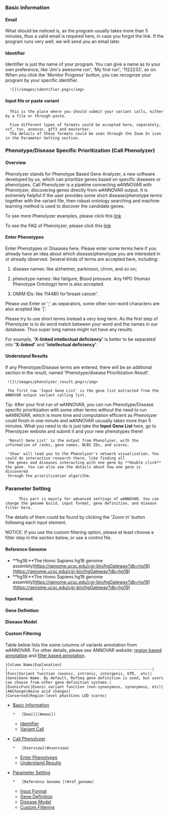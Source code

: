 ### Basic Information

#### Email

What should be noticed is, as the program usually takes more than
    5 minutes, thus a valid email is required here, in case you forgot the link. If the program runs very well, we will send you an email later.

#### Identifier

Identifier is just the name of your program. You can give a name as to your own preference, like 'Jim's awesome run', 
      'My first run', '1122233', so on. When you click the 'Monitor Progress' button, you can recognize your program by your 
      specific identifier.

      ![](/images/identifier.png)</img>

#### Input file or paste variant

      This is the place where you should submit your variant calls, either by a file or through paste.

      Five different types of formats could be accepted here, separately, vcf, tsv, annovar, gff3 and masterVar.
      The details of these formats could be seen through the Zoom In icon in the Parameter Setting section.

### Phenotype/Disease Specific Prioritization (Call Phenolyzer)

#### Overview

Phenolyzer stands for Phenotype Based Gene Analyzer, a new software developed by us, which can prioritize genes based on specific diseases or phenotypes.
   Call Phenolyzer is a pipeline connecting wANNOVAR with Phenolyzer, discovering genes directly from wANNOVAR output.
   It is extremely helpful if the user provides some short disease/phenotype terms together with the variant file,
   then robust ontology searching and machine learning method is used to discover the candidate genes. 

   To see more Phenolyzer examples, please click this [link](http://phenolyzer.usc.edu/example.php)

   To see the FAQ of Phenolyzer, please click this [link](http://phenolyzer.usc.edu/FAQ.php)

#### Enter Phenotypes

 Enter Phenotypes or Diseases here. Please enter some terms here if you already have an idea about which disease/phenotype you 
   are interested in or already observed. Several kinds of terms are accepted here, including:

 1) disease names: like alzheimer, parkinson, chron, and so on;

 2) phenotype names: like fatigure, Blood pressure. Any HPO (Human Phenotype Ontology) term is also accepted.

 3) OMIM IDs: like 114480 for'breast cancer'.

   Please use Enter or ';' as separators, some other non-word characters are also acepted like '|'.

Please try to use short terms instead a very long term. As the first step of Phenolyzer is to do word match between your
   word and the names in our database. Thus super long names might not have any results. 

For example, **'X-linked intellectual deficiency'** is better to be separated into 
   **'X-linked'** and **'intellectual deficiency'**.

#### Understand Results

If any Phenotype/Disease terms are entered, there will be an addtional section in the result, named 'Phenotype/disease Prioritization Result'.

     ![](/images/phenolyzer_result.png)</img>

     The first row 'Input Gene List' is the gene list extracted from the ANNOVAR output variant calling list. 

<span class='text-danger'> Tip: After your first run of wANNOVAR, you can run Phenotype/Disease specific prioritization with some other terms without the need to run wANNOVAR, which is 
     more time and computation efficient as Phenolyzer could finish in one minute and wANNOVAR usuually takes more than 5 minutes. What you need to do is just
     take the **Input Gene List** here, go to Phenolyzer website and submit it and your new phenotypes there! </span> 

     'Result Gene List' is the output from Phenolyzer, with the information of ranks, gene names, NCBI IDs, and scores. 

     'Show' will lead you to the Phenolyzer's network visualization. You could do interactive research there, like finding all
     the genes and diseases interacting with one gene by **double click** the gene. You can also see the details about how one gene is discovered
     through the prioritization algorithm.  

### Parameter Setting

          This part is mainly for advanced settings of wANNOVAR. You can change the genome build, input format, gene definition, and disease filter here.

 The details of them could be found by clicking the 'Zoom in' button following each input element.

<span class="text-primary">NOTICE: If you use the custom filtering option, please at least choose a filter step in
          the section below, or use a control file. </span>

#### Reference Genome

*   **hg18:**The Homo Sapiens hg18 genome assembly[https://genome.ucsc.edu/cgi-bin/hgGateway?db=hg18](https://genome.ucsc.edu/cgi-bin/hgGateway?db=hg18)
          <li>**hg19:**The Homo Sapiens hg19 genome assembly[https://genome.ucsc.edu/cgi-bin/hgGateway?db=hg19](https://genome.ucsc.edu/cgi-bin/hgGateway?db=hg19)

#### Input Format

#### Gene Definition

#### Disease Model

#### Custom Filtering

Table below lists the some columns of variants annotation from wANNOVAR. For other details, please see ANNOVAR website: 
     	[region based annotation](http://www.openbioinformatics.org/annovar/annovar_region.html) and 
     	[filter based annotation](http://www.openbioinformatics.org/annovar/annovar_filter.html).

    |Column Name|Explanation|
    | ------------- |------------------------------------------------|
    |Func|Variant function (exonic, intronic, intergenic, UTR,  etc)|
    |Gene|Gene Name. By default, RefSeq gene definition is used, but users can choose from other gene definition systems.|
    |ExonicFunc|Exonic variant function (non-synonymous, synonymous, etc)|
    |AAChange|Amino acid changes|
    |Conserved|Region-level phastCons LOD scores|


*   [Basic Information](#basic-info)

        *   [Email](#email)
    *   [Identifier](#identifier)
    *   [Variant Call](#variant-call)

*   [Call Phenolyzer](#phenolyzer)

        *   [Overview](#overview)
    *   [Enter Phenotypes](#enter-phenotype)
    *   [Understand Results](#understand-result)

*   [Parameter Setting](#parameter-setting)

        *   [Reference Genome ](#ref_genome)
    *   [Input Format ](#input_format)
    *   [Gene Definition](#gene_def)
    *   [Disease Model](#disease_model)
    *   [Custom Filtering](#custom_filtering)

